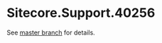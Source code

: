 # Sitecore.Support.40256

See [master branch](https://github.com/sitecoresupport/Sitecore.Support.40256) for details.